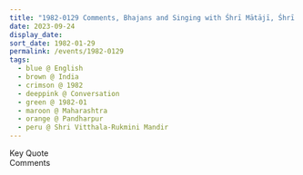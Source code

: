 ```yaml
---
title: "1982-0129 Comments, Bhajans and Singing with Śhrī Mātājī, Śhrī Viṭṭhala-Rūkmiṇī Maṃdira, Paṃḍharapūr, Maharashtra, India (date not sure)"
date: 2023-09-24
display_date: 
sort_date: 1982-01-29
permalink: /events/1982-0129
tags:
  - blue @ English
  - brown @ India
  - crimson @ 1982
  - deeppink @ Conversation
  - green @ 1982-01
  - maroon @ Maharashtra
  - orange @ Pandharpur
  - peru @ Shri Vitthala-Rukmini Mandir
---
```


<wave-list>
  <list-title color="green" width="75">Key Quote</list-title>
  <list-item color="BlanchedAlmond"  width="200"></list-item>
  <list-item color="Lavender"></list-item>
  <list-item color="BlanchedAlmond"></list-item>
</wave-list>

<br>

<wave-list>
  <list-title color="green" width="75">Comments</list-title>
  <list-item color="BlanchedAlmond"  width="200"></list-item>
  <list-item color="Lavender"></list-item>
  <list-item color="BlanchedAlmond"></list-item>
</wave-list>